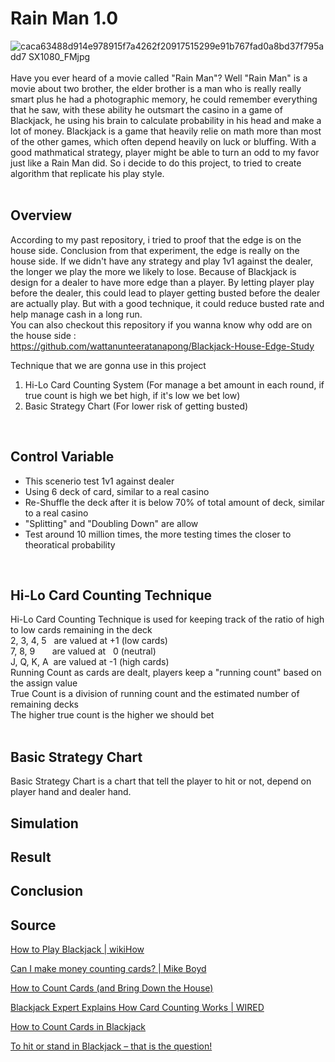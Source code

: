# Rain Man 1.0
![caca63488d914e978915f7a4262f20917515299e91b767fad0a8bd37f795add7 _SX1080_FMjpg_](https://github.com/user-attachments/assets/2f5021a9-748d-4e16-b6a9-ac283aee165e)<br><br>
Have you ever heard of a movie called "Rain Man"? Well "Rain Man" is a movie about two brother, the elder brother is a man who is really really smart plus he had a photographic memory, he could remember everything that he saw, with these ability he outsmart the casino in a game of Blackjack, he using his brain to calculate probability in his head and make a lot of money. Blackjack is a game that heavily relie on math more than most of the other games, which often depend heavily on luck or bluffing. With a good mathmatical strategy, player might be able to turn an odd to my favor just like a Rain Man did. So i decide to do this project, to tried to create algorithm that replicate his play style. <br><br>


## Overview
According to my past repository, i tried to proof that the edge is on the house side. Conclusion from that experiment, the edge is really on the house side. If we didn't have any strategy and play 1v1 against the dealer, the longer we play the more we likely to lose. Because of Blackjack is design for a dealer to have more edge than a player. By letting player play before the dealer, this could lead to player getting busted before the dealer are actually play. But with a good technique, it could reduce busted rate and help manage cash in a long run. <br>
You can also checkout this repository if you wanna know why odd are on the house side : <br>
https://github.com/wattanunteeratanapong/Blackjack-House-Edge-Study <br>

Technique that we are gonna use in this project 
1. Hi-Lo Card Counting System (For manage a bet amount in each round, if true count is high we bet high, if it's low we bet low)
2. Basic Strategy Chart (For lower risk of getting busted)
<br>

## Control Variable
- This scenerio test 1v1 against dealer
- Using 6 deck of card, similar to a real casino
- Re-Shuffle the deck after it is below 70% of total amount of deck, similar to a real casino
- "Splitting" and "Doubling Down" are allow
- Test around 10 million times, the more testing times the closer to theoratical probability
<br>

## Hi-Lo Card Counting Technique 
Hi-Lo Card Counting Technique is used for keeping track of the ratio of high to low cards remaining in the deck <br>
2, 3, 4, 5&nbsp;&nbsp;&nbsp;are valued at +1 (low cards) <br>
7, 8, 9&nbsp;&nbsp;&nbsp;&nbsp;&nbsp;&nbsp;&nbsp;are valued at &nbsp;&nbsp;0 (neutral) <br>
J, Q, K, A&nbsp;&nbsp;are valued at -1 (high cards) <br>
Running Count as cards are dealt, players keep a "running count" based on the assign value<br>
True Count is a division of running count and the estimated number of remaining decks<br>
The higher true count is the higher we should bet<br>
<br>

## Basic Strategy Chart 
Basic Strategy Chart is a chart that tell the player to hit or not, depend on player hand and dealer hand.
<br>

## Simulation

## Result

## Conclusion

## Source
<a href="https://youtu.be/eyoh-Ku9TCI?si=7lreOZh8m4uysgaU">How to Play Blackjack | wikiHow</a>
<br>

<a href="https://youtu.be/rjfLuM-Pqr8?si=2WPhj4LbADi6T7jW">Can I make money counting cards? | Mike Boyd</a>
<br>

<a href="https://youtu.be/SHK2C-QQR-k?si=cSkeUIwglOLbW2gK">How to Count Cards (and Bring Down the House)</a>
<br>

<a href="https://youtu.be/G_So72lFNIU?si=BCeG_7-1XNIjAAPz">Blackjack Expert Explains How Card Counting Works | WIRED</a>
<br>

<a href="https://www.wikihow.com/Count-Cards-in-Blackjack#:~:text=Every%20time%20a%20card%20is,subtract%201%20from%20the%20total">How to Count Cards in Blackjack</a>
<br>

<a href="https://news.williamhill.com/casino-guides/blackjack-hit-stand/#:~:text=In%20general%2C%20if%20you%20have,showing%2C%20then%20you%20should%20stand">To hit or stand in Blackjack – that is the question!</a>
<br>
